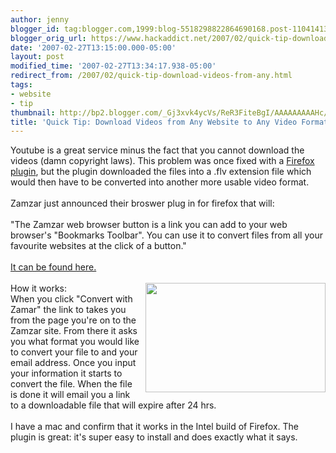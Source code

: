 ```yaml
---
author: jenny
blogger_id: tag:blogger.com,1999:blog-5518298822864690168.post-110414133061238556
blogger_orig_url: https://www.hackaddict.net/2007/02/quick-tip-download-videos-from-any.html
date: '2007-02-27T13:15:00.000-05:00'
layout: post
modified_time: '2007-02-27T13:34:17.938-05:00'
redirect_from: /2007/02/quick-tip-download-videos-from-any.html
tags:
- website
- tip
thumbnail: http://bp2.blogger.com/_Gj3xvk4ycVs/ReR3FiteBgI/AAAAAAAAAHc/rOb51tkVmxE/s72-c/ishot-1.jpg
title: 'Quick Tip: Download Videos from Any Website to Any Video Format'
---
```


Youtube is a great service minus the fact that you cannot download the videos (damn copyright laws).  This problem was once fixed with a <a href="https://addons.mozilla.org/firefox/2390/">Firefox plugin</a>, but the plugin downloaded the files into a .flv extension file which would then have to be converted into another more usable video format.<br/><br/>Zamzar just announced their broswer plug in for firefox that will:<br/><br/>"The Zamzar web browser button is a link you can add to your web browser's "Bookmarks Toolbar". You can use it to convert files             from all your favourite websites at the click of a button."<br/><br/><a href="http://www.zamzar.com/tools/">It can be found here.</a><br/><br/>How it works:<img alt="" border="0" id="BLOGGER_PHOTO_ID_5036281220407625218" src="{{ site.url }}/assets/images/2007-02-27-image-0000.jpg" style="margin: 0pt 0pt 10px 10px; float: right;  width: 288px; height: 175px;"/><br/>When you click "Convert with Zamar" the link to takes you from the page you're on to the Zamzar site.  From there it asks you what format you would like to convert your file to and your email address.  Once you input your information it starts to convert the file.  When the file is done it will email you a link to a downloadable file that will expire after 24 hrs.<br/><br/>I have a mac and confirm that it works in the Intel build of Firefox.  The plugin is great: it's super easy to install and does exactly what it says.